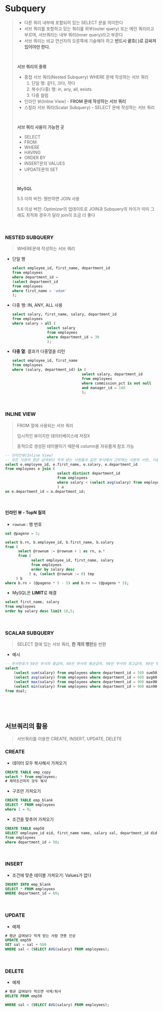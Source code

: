 # Subquery

> * 다른 쿼리 내부에 포함되어 있는 SELECT 문을 의미한다
> * 서브 쿼리를 포함하고 있는 쿼리를 외부(outer query) 또는 메인 쿼리라고 부르며, 서브쿼리는 내부 쿼리(inner query)라고 부른다
> * 서브 쿼리는 비교 연산자의 오른쪽에 기술해야 하고 **반드시 괄호( )로 감싸져 있어야만 한다.**
>
> ​           
>
> **서브 쿼리의 종류**
>
> * 중첩 서브 쿼리(Nested Subquery) WHERE 문에 작성하는 서브 쿼리
>   1. 단일 행: 같다, 크다, 작다
>   2. 복수(다중) 행: in, any, all, exists
>   3. 다중 컬럼
> * 인라인 뷰(Inline View) - **FROM 문에 작성하는 서브 쿼리**
> * 스칼라 서브 쿼리(Scalar Subquery) - SELECT 문에 작성하는 서브 쿼리
>
> ​           
>
> **서브 쿼리 사용이 가능한 곳**
>
> * SELECT
> * FROM
> * WHERE
> * HAVING
> * ORDER BY
> * INSERT문의 VALUES
> * UPDATE문의 SET
>
> ​        
>
> **MySQL**
>
> 5.5 이하 버전: 웬만하면 JOIN 사용
>
> 5.6 이상 버전: Optimizer의 업데이트로 JOIN과 Subquery의 차이가 미미 그래도 최적화 경우가 달라 join이 조금 더 좋다

​          

### NESTED SUBQUERY

> WHERE문에 작성하는 서브 쿼리

* 단일 행

  ```sql
  select employee_id, first_name, department_id
  from employees
  where department_id =
  (select department_id
  from employees
  where first_name = 'adam'
  );
  ```

* 다중 행: IN, ANY, ALL 사용

  ```sql
  select salary, first_name, salary, department_id
  from employees
  where salary > all (
                  select salary
                  from employees
                  where department_id = 30
                  );
  ```

* **다중 열**: 결과가 다중열을 리턴

  ```sql
  select employee_id, first_name
  from employees
  where (salary, department_id) in (
                                  select salary, department_id
                                  from employees
                                  where commission_pct is not null
                                  and manager_id = 148
                                  );
  ```

  ​        

### INLINE VIEW

> FROM 절에 사용되는 서브 쿼리
>
> 임시적인 뷰이지만 데이터베이스에 저장X
>
> 동적으로 생성된 테이블이기 때문에 column을 자유롭게 참조 가능

```sql
-- 인라인뷰(Inline View)
-- 모든 사원의 평균 급여보다 적게 받는 사원들과 같은 부서에서 근무하는 사원의 사번, 이름, 급여, 부서번호
select e.employee_id, e.first_name, e.salary, e.department_id
from employees e join (
                        select distinct department_id
                        from employees
                        where salary < (select avg(salary) from employees)
                        ) a
on e.department_id = a.department_id;
```

​         

#### 인라인 뷰 - TopN 질의

* `rownum` : 행 번호

```sql
set @pageno = 3;

select b.rn, b.employee_id, b.first_name, b.salary
from (
      select @rownum := @rownum + 1 as rn, a.*
      from (
            select employee_id, first_name, salary
            from employees
            order by salary desc
           ) a, (select @rownum := 0) tmp
     ) b
where b.rn > (@pageno * 5 - 5) and b.rn <= (@pageno * 5);
```

* MySQL은 **LIMIT**로 해결

```sql
select first_name, salary
from employees
order by salary desc limit 10,5;
```

​          

### SCALAR SUBQUERY

> SELECT 절에 있는 서브 쿼리, **한 개의 행만**을 반환

* 예시

```sql
-- 부서번호가 50인 부서의 총급여, 60인 부서의 평균급여, 90인 부서의 최고급여, 90인 부서의 최저급여
select
    (select sum(salary) from employees where department_id = 50) sum50,
    (select avg(salary) from employees where department_id = 60) avg60,
    (select max(salary) from employees where department_id = 90) max90,
    (select min(salary) from employees where department_id = 90) min90
from dual;
```

​                         

​         

## 서브쿼리의 활용

>  서브쿼리를 이용한 CREATE, INSERT, UPDATE, DELETE

### CREATE

* 데이터 모두 복사해서 가져오기

```sql
CREATE TABLE emp_copy
select * from employees;
# 제약조건까지 모두 복사
```

* 구조만 가져오기

```sql
CREATE TABLE emp_blank
SELECT * FROM employees
where 1 = 0;
```

* 조건을 맞추어 가져오기

```sql
CREATE TABLE emp50
SELECT employee_id eid, first_name name, salary sal, department_id did
from employees
where department_id = 50;
```

​        

### INSERT

* 조건에 맞춘 테이블 가져오기: Values가 없다

```sql
INSERT INTO emp_blank
SELECT * FROM employees
WHERE department_id = 80;
```

​         

### UPDATE

* 예제

```sql
# 평균 급여보다 적게 받는 사람 연봉 인상
UPDATE emp50
SET sal = sal + 500
WHERE sal < (SELECT AVG(salary) FROM employees);
```

​        

### DELETE

* 예제

```sql
# 평균 급여보다 적으면 삭제/퇴사
DELETE FROM emp50

WHERE sal < (SELECT AVG(salary) FROM employees);
```



